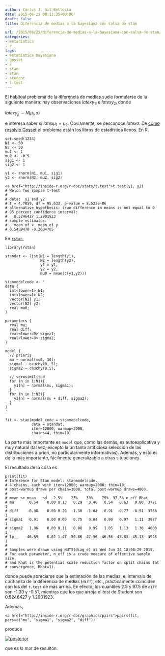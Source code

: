 ```yaml
---
author: Carlos J. Gil Bellosta
date: 2015-06-25 08:13:35+00:00
draft: false
title: Diferencia de medias a la bayesiana con salsa de stan

url: /2015/06/25/diferencia-de-medias-a-la-bayesiana-con-salsa-de-stan/
categories:
- estadística
- r
tags:
- estadística bayesiana
- gosset
- r
- stan
- stan
- student
- t-test
---
```


El habitual problema de la diferencia de medias suele formularse de la siguiente manera: hay observaciones $latex y_{1i}$ e $latex y_{2i}$ donde


$latex y_{ji} \sim N(\mu_j, \sigma)$


e interesa saber si $latex \mu_1 = \mu_2$. Obviamente, se desconoce $latex \sigma$. De [cómo resolvió Gosset](http://www.datanalytics.com/2012/09/13/gosset-el-remuestreador-de-la-infinita-paciencia/) el problema están los libros de estadística llenos. En R,








    set.seed(1234)
    N1 <- 50
    N2 <- 50
    mu1 <- 1
    mu2 <- -0.5
    sig1 <- 1
    sig2 <- 1
     
    y1 <- rnorm(N1, mu1, sig1)
    y2 <- rnorm(N2, mu2, sig2)
     
    <a href="http://inside-r.org/r-doc/stats/t.test">t.test(y1, y2)
    # Welch Two Sample t-test
    #
    # data:  y1 and y2
    # t = 4.7059, df = 95.633, p-value = 8.522e-06
    # alternative hypothesis: true difference in means is not equal to 0
    # 95 percent confidence interval:
    #   0.5246427 1.2901923
    # sample estimates:
    #   mean of x  mean of y
    # 0.5469470 -0.3604705








En [`rstan`](http://mc-stan.org/rstan.html),








    library(rstan)
     
    standat <- list(N1 = length(y1),
                    N2 = length(y2),
                    y1 = y1,
                    y2 = y2,
                    mu0 = mean(c(y1,y2)))
     
    stanmodelcode <- '
    data {
      int<lower=1> N1;
      int<lower=1> N2;
      vector[N1] y1;
      vector[N2] y2;
      real mu0;
    }
     
    parameters {
      real mu;
      real diff;
      real<lower=0> sigma1;
      real<lower=0> sigma2;
    }
     
    model {
      // prioris
      mu ~ normal(mu0, 10);
      sigma1 ~ cauchy(0, 5);
      sigma2 ~ cauchy(0,5);
     
      // verosimilitud
      for (n in 1:N1){
        y1[n] ~ normal(mu, sigma1);
      }
      for (n in 1:N2){
        y2[n] ~ normal(mu + diff, sigma2);
      }
    }
    '
     
    fit <- stan(model_code = stanmodelcode,
                data = standat,
                iter=12000, warmup=2000,
                chains=4, thin=10)








La parte más importante es `model` que, como las demás, es autoexplicativa y muy natural (tal vez, excepto la un tanto artificiosa selección de las distribuciones a priori, no particularmente informativas). Además, y esto es de lo más importante, fácilmente generalizable a otras situaciones.

El resultado de la cosa es








    print(fit)
    # Inference for Stan model: stanmodelcode.
    # 4 chains, each with iter=12000; warmup=2000; thin=10;
    # post-warmup draws per chain=1000, total post-warmup draws=4000.
    #
    # mean se_mean   sd   2.5%    25%    50%    75%  97.5% n_eff Rhat
    # mu       0.54    0.00 0.13   0.29   0.46   0.54   0.63   0.80  3771    1
    # diff    -0.90    0.00 0.20  -1.30  -1.04  -0.91  -0.77  -0.51  3756    1
    # sigma1   0.91    0.00 0.09   0.75   0.84   0.90   0.97   1.11  3977    1
    # sigma2   1.06    0.00 0.11   0.88   0.99   1.05   1.13   1.30  4000    1
    # lp__   -46.89    0.02 1.47 -50.86 -47.56 -46.56 -45.83 -45.13  3945    1
    #
    # Samples were drawn using NUTS(diag_e) at Wed Jun 24 18:00:29 2015.
    # For each parameter, n_eff is a crude measure of effective sample size,
    # and Rhat is the potential scale reduction factor on split chains (at
    # convergence, Rhat=1).








donde puede apreciarse que la estimación de las medias, el intervalo de confianza de la diferencia de medias (`diff`), etc., prácticamente coinciden con los del `t.test` de más arriba. En efecto, los cuantiles 2.5 y 97.5 de `diff` son -1.30 y -0.51, mientras que los que arroja el test de Student son 0.5246427 y 1.2901923.

Además,








    <a href="http://inside-r.org/r-doc/graphics/pairs">pairs(fit, pars=c("mu", "sigma1", "sigma2", "diff"))








produce

[![posterior](/wp-uploads/2015/06/posterior.png)
](/wp-uploads/2015/06/posterior.png)

que es la mar de resultón.
